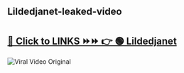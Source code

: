
 ## Lildedjanet-leaked-video 

# <h2><a href="https://clipsfans.com/Lildedjanet&ref=git">🔗 Click to LINKS ⏩⏩ 👉 🟢 Lildedjanet </a></h2>

<a href="https://clipsfans.com/Lildedjanet&ref=git" rel="nofollow" data-target="animated-image.originalLink"><img src="https://i.ibb.co.com/xMMVF88/686577567.gif" alt="Viral Video Original" style="max-width: 100%; display: inline-block;" data-target="animated-image.originalImage"></a>
